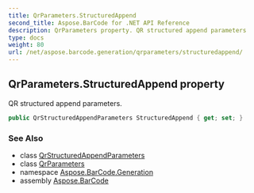 ```yaml
---
title: QrParameters.StructuredAppend
second_title: Aspose.BarCode for .NET API Reference
description: QrParameters property. QR structured append parameters
type: docs
weight: 80
url: /net/aspose.barcode.generation/qrparameters/structuredappend/
---
```

## QrParameters.StructuredAppend property

QR structured append parameters.

```csharp
public QrStructuredAppendParameters StructuredAppend { get; set; }
```

### See Also

* class [QrStructuredAppendParameters](../../qrstructuredappendparameters/)
* class [QrParameters](../)
* namespace [Aspose.BarCode.Generation](../../qrparameters/)
* assembly [Aspose.BarCode](../../../)


